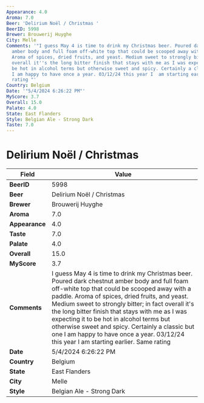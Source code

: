 ```yaml
---
Appearance: 4.0
Aroma: 7.0
Beer: 'Delirium Noël / Christmas '
BeerID: 5998
Brewer: Brouwerij Huyghe
City: Melle
Comments: '"I guess May 4 is time to drink my Christmas beer. Poured dark chestnut
  amber body and full foam off-white top that could be scooped away with a paddle.
  Aroma of spices, dried fruits, and yeast. Medium sweet to strongly bitter; in fact
  overall it''s the long bitter finish that stays with me as I was expecting it to
  be hot in alcohol terms but otherwise sweet and spicy. Certainly a classic but one
  I am happy to have once a year. 03/12/24 this year I  am starting earlier. Same
  rating "'
Country: Belgium
Date: '"5/4/2024 6:26:22 PM"'
MyScore: 3.7
Overall: 15.0
Palate: 4.0
State: East Flanders
Style: Belgian Ale - Strong Dark
Taste: 7.0
---
```


# Delirium Noël / Christmas 

| Field         | Value |
|---------------|-------|
| **BeerID** | 5998 |
| **Beer** | Delirium Noël / Christmas  |
| **Brewer** | Brouwerij Huyghe |
| **Aroma** | 7.0 |
| **Appearance** | 4.0 |
| **Taste** | 7.0 |
| **Palate** | 4.0 |
| **Overall** | 15.0 |
| **MyScore** | 3.7 |
| **Comments** | I guess May 4 is time to drink my Christmas beer. Poured dark chestnut amber body and full foam off-white top that could be scooped away with a paddle. Aroma of spices, dried fruits, and yeast. Medium sweet to strongly bitter; in fact overall it's the long bitter finish that stays with me as I was expecting it to be hot in alcohol terms but otherwise sweet and spicy. Certainly a classic but one I am happy to have once a year. 03/12/24 this year I  am starting earlier. Same rating  |
| **Date** | 5/4/2024 6:26:22 PM |
| **Country** | Belgium |
| **State** | East Flanders |
| **City** | Melle |
| **Style** | Belgian Ale - Strong Dark |
